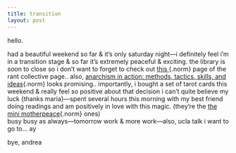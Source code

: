 ```yaml
---
title: transition    
layout: post
---
```


hello.

had a beautiful weekend so far & it&#8217;s only saturday night&#8212;i definitely feel i&#8217;m in a transition stage & so far it&#8217;s extremely peaceful & exciting. the library is soon to close so i don&#8217;t want to forget to check out [this ][1]{.norm} page of the rant collective page.. also, [anarchism in action: methods, tactics, skills, and ideas][2]{.norm} looks promising.. importantly, i bought a set of tarot cards this weekend & really feel so positive about that decision i can&#8217;t quite believe my luck {thanks maria}&#8212;spent several hours this morning with my best friend doing readings and am positively in love with this magic. (they&#8217;re the [the mini motherpeace][3]{.norm} ones)  
busy busy as always&#8212;tomorrow work & more work&#8212;also, ucla talk i want to go to&#8230; ay

bye, andrea

 [1]: http://www.rantcollective.org/
 [2]: http://www.radio4all.org/aia/
 [3]: http://www.motherpeace.com/